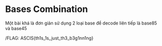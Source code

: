 # Bases Combination
Một bài khá là đơn giản sử dụng 2 loại base để decode liên tiếp là base85 và base45


/FLAG: ASCIS{th1s_1s_just_th3_b3g1nn1ng}
